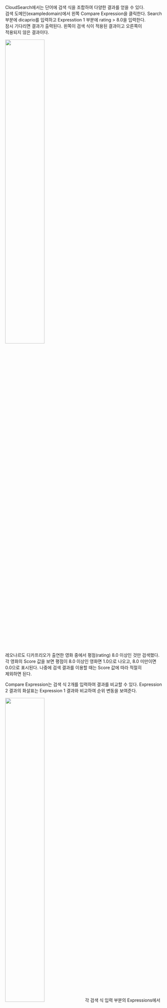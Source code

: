 CloudSearch에서는 단어에 검색 식을 조합하여 다양한 결과를 얻을 수 있다.  
검색 도메인(exampledomain)에서 왼쪽 Compare Expression을 클릭한다. Search   
부분에 dicaprio를 입력하고 Expresstion 1 부분에 rating > 8.0을 입력한다.   
잠시 기다리면 결과가 출력된다. 왼쪽이 검색 식이 적용된 결과이고 오른쪽이  
적용되지 않은 결과이다.  
   
<img src="https://user-images.githubusercontent.com/33191974/158736862-271f13af-f188-43b9-9804-0ca96ea525e8.png" width="50%" height="50%"/>   
  
레오나르도 디카프리오가 출연한 영화 중에서 평점(rating) 8.0 이상인 것만 검색했다.  
각 영화의 Score 값을 보면 평점이 8.0 이상인 영화면 1.0으로 나오고, 8.0 미만이면  
0.0으로 표시된다. 나중에 검색 결과를 이용할 때는 Score 값에 따라 적절히  
제외하면 된다.   
  
Compare Expression는 검색 식 2개를 입력하여 결과를 비교할 수 있다. Expression    
2 결과의 화살표는 Expression 1 결과와 비교하여 순위 변동을 보여준다.   
  
<img src="https://user-images.githubusercontent.com/33191974/158737180-944fac81-b579-4a9d-90ce-1113c279f5ce.png" width="50%" height="50%"/>  
각 검색 식 입력 부분의 Expressions에서 검색 식을 바로 저장할 수 있고, 왼쪽   
Expressions 메뉴에서도 검색 식을 저장할 수 있다.    

  

























